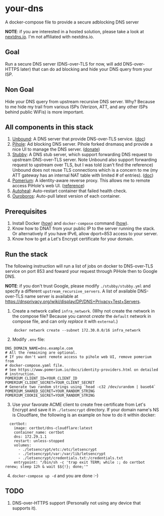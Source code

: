 # your-dns
A docker-compose file to provide a secure adblocking DNS server

**NOTE**: if you are interested in a hosted solution, please take a look at
[nextdns.io](https://nextdns.io). I'm not affiliated with nextdns.io.

## Goal

Run a secure DNS server (DNS-over-TLS for now, will add DNS-over-HTTPS
later) that can do ad blocking and hide your DNS query from your ISP.

## Non Goal

Hide your DNS query from upstream recursive DNS server. Why? Because to
me hide my trail from various ISPs (Verizon, ATT, and any other ISPs
behind public WiFis) is more important.

## All components in this stack

1. [Unbound](https://nlnetlabs.nl/projects/unbound/about/): A DNS server
   that provide DNS-over-TLS service.
   ([doc](https://nlnetlabs.nl/documentation/unbound/unbound.conf/))
1. [Pihole](https://pi-hole.net): Ad blocking DNS server. Pihole forked
   dnsmasq and provide a nice UI to manage the DNS server.
   ([donate](https://pi-hole.net/donate/))
1. [Stubby](https://dnsprivacy.org/wiki/display/DP/DNS+Privacy+Daemon+-+Stubby):
   A DNS stub server, which support forwarding DNS request to upstream
   DNS-over-TLS server. Note Unbound also support forwarding request to
   upstream over TLS, but I was told (can't find the reference) Unbound
   does not reuse TLS connections which is a concern to me (my ATT
   gateway has an internal NAT table with limited # of entries).
   ([doc](https://dnsprivacy.org/wiki/display/DP/Configuring+Stubby))
1. [Pomerium](https://pomerium.io): A identity-aware reverse proxy. This
   allows me to remote access PiHole's web UI.
   ([reference](https://www.pomerium.io/reference/))
1. [Autoheal](https://github.com/willfarrell/docker-autoheal):
   Auto-restart container that failed health check.
1. [Ouroboros](https://github.com/pyouroboros/ouroboros): Auto-pull
   latest version of each container.

## Prerequisites

1. Install Docker ([how](https://docs.docker.com/v17.12/install/)) and
   `docker-compose` command
   ([how](https://docs.docker.com/compose/install/)).
1. Know how to DNAT from your public IP to the server running the stack.
   Or alternatively if you have IPv6, allow dport=853 access to your
   server.
1. Know how to get a Let's Encrypt certificate for your domain.

## Run the stack

The following instruction will run a list of jobs on docker to
DNS-over-TLS service on port 853 and foward your request through PiHole
then to Google DNS.

**NOTE**: if you don't trust Google, please modify `./stubby/stubby.yml` and
specify a different `upstream_recursive_servers`. A list of available
DNS-over-TLS name server is available at
https://dnsprivacy.org/wiki/display/DP/DNS+Privacy+Test+Servers.

1. Create a network called `infra_network`. (Why not create the network
   in the compose file? Because you cannot *create* the `default` network
   in compose file, and can only *replace* it with `external`.)
```
    docker network create --subnet 172.30.0.0/16 infra_network
```
2. Modify `.env` file:
```
DNS_DOMAIN_NAME=dns.example.com
# All the remaining are optional.
# If you don't want remote access to pihole web UI, remove pomerium from
# docker-compose.yaml file.
# See https://www.pomerium.io/docs/identity-providers.html on detailed
# instruction.
POMERIUM_CLIENT_ID=YOUR_CLIENT_ID
POMERIUM_CLIENT_SECRET=YOUR_CLIENT_SECRET
# Generate two random strings using `head -c32 /dev/urandom | base64`
POMERIUM_SHARED_SECRET=YOUR_RANDOM_STRING
POMERIUM_COOKIE_SECRET=YOUR_RANDOM_STRING
```
3. Use your favorate ACME client to create free certificate from Let's
   Encrypt and save it in `./letsencrypt` directory. If your domain
   name's NS is Cloudflare, the following is an example on how to do it
   within docker:
```
  certbot:
    image: certbot/dns-cloudflare:latest
    container_name: certbot
    dns: 172.29.1.1
    restart: unless-stopped
    volumes:
      - ./letsencrypt/etc:/etc/letsencrypt
      - ./letsencrypt/var:/var/lib/letsencrypt
      - ./letsencrypt/credentials.txt:/credentials.txt
    entrypoint: "/bin/sh -c 'trap exit TERM; while :; do certbot renew; sleep 12h & wait $${!}; done;'"
```
4. `docker-compose up -d` and you are done :-)

## TODO

1. DNS-over-HTTPS support (Personally not using any device that supports
   it).
